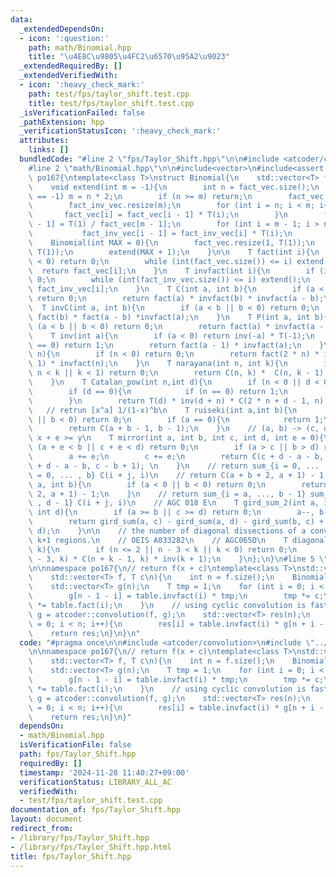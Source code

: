 ```yaml
---
data:
  _extendedDependsOn:
  - icon: ':question:'
    path: math/Binomial.hpp
    title: "\u4E8C\u9805\u4FC2\u6570\u95A2\u9023"
  _extendedRequiredBy: []
  _extendedVerifiedWith:
  - icon: ':heavy_check_mark:'
    path: test/fps/taylor_shift.test.cpp
    title: test/fps/taylor_shift.test.cpp
  _isVerificationFailed: false
  _pathExtension: hpp
  _verificationStatusIcon: ':heavy_check_mark:'
  attributes:
    links: []
  bundledCode: "#line 2 \"fps/Taylor_Shift.hpp\"\n\n#include <atcoder/convolution>\n\
    #line 2 \"math/Binomial.hpp\"\n\n#include<vector>\n#include<assert.h>\n\nnamespace\
    \ po167{\ntemplate<class T>\nstruct Binomial{\n    std::vector<T> fact_vec, fact_inv_vec;\n\
    \    void extend(int m = -1){\n        int n = fact_vec.size();\n        if (m\
    \ == -1) m = n * 2;\n        if (n >= m) return;\n        fact_vec.resize(m);\n\
    \        fact_inv_vec.resize(m);\n        for (int i = n; i < m; i++){\n     \
    \       fact_vec[i] = fact_vec[i - 1] * T(i);\n        }\n        fact_inv_vec[m\
    \ - 1] = T(1) / fact_vec[m - 1];\n        for (int i = m - 1; i > n; i--){\n \
    \           fact_inv_vec[i - 1] = fact_inv_vec[i] * T(i);\n        }\n    }\n\
    \    Binomial(int MAX = 0){\n        fact_vec.resize(1, T(1));\n        fact_inv_vec.resize(1,\
    \ T(1));\n        extend(MAX + 1);\n    }\n\n    T fact(int i){\n        if (i\
    \ < 0) return 0;\n        while (int(fact_vec.size()) <= i) extend();\n      \
    \  return fact_vec[i];\n    }\n    T invfact(int i){\n        if (i < 0) return\
    \ 0;\n        while (int(fact_inv_vec.size()) <= i) extend();\n        return\
    \ fact_inv_vec[i];\n    }\n    T C(int a, int b){\n        if (a < b || b < 0)\
    \ return 0;\n        return fact(a) * invfact(b) * invfact(a - b);\n    }\n  \
    \  T invC(int a, int b){\n        if (a < b || b < 0) return 0;\n        return\
    \ fact(b) * fact(a - b) *invfact(a);\n    }\n    T P(int a, int b){\n        if\
    \ (a < b || b < 0) return 0;\n        return fact(a) * invfact(a - b);\n    }\n\
    \    T inv(int a){\n        if (a < 0) return inv(-a) * T(-1);\n        if (a\
    \ == 0) return 1;\n        return fact(a - 1) * invfact(a);\n    }\n    T Catalan(int\
    \ n){\n        if (n < 0) return 0;\n        return fact(2 * n) * invfact(n +\
    \ 1) * invfact(n);\n    }\n    T narayana(int n, int k){\n        if (n <= 0 ||\
    \ n < k || k < 1) return 0;\n        return C(n, k) *  C(n, k - 1) * inv(n);\n\
    \    }\n    T Catalan_pow(int n,int d){\n        if (n < 0 || d < 0) return 0;\n\
    \        if (d == 0){\n            if (n == 0) return 1;\n            return 0;\n\
    \        }\n        return T(d) * inv(d + n) * C(2 * n + d - 1, n);\n    }\n \
    \   // retrun [x^a] 1/(1-x)^b\n    T ruiseki(int a,int b){\n        if (a < 0\
    \ || b < 0) return 0;\n        if (a == 0){\n            return 1;\n        }\n\
    \        return C(a + b - 1, b - 1);\n    }\n    // (a, b) -> (c, d)\n    // always\
    \ x + e >= y\n    T mirror(int a, int b, int c, int d, int e = 0){\n        if\
    \ (a + e < b || c + e < d) return 0;\n        if (a > c || b > d) return 0;\n\
    \        a += e;\n        c += e;\n        return C(c + d - a - b, c - a) - C(c\
    \ + d - a - b, c - b + 1); \n    }\n    // return sum_{i = 0, ... , a} sum_{j\
    \ = 0, ... , b} C(i + j, i)\n    // return C(a + b + 2, a + 1) - 1;\n    T gird_sum(int\
    \ a, int b){\n        if (a < 0 || b < 0) return 0;\n        return C(a + b +\
    \ 2, a + 1) - 1;\n    }\n    // return sum_{i = a, ..., b - 1} sum_{j = c, ...\
    \ , d - 1} C(i + j, i)\n    // AGC 018 E\n    T gird_sum_2(int a, int b, int c,\
    \ int d){\n        if (a >= b || c >= d) return 0;\n        a--, b--, c--, d--;\n\
    \        return gird_sum(a, c) - gird_sum(a, d) - gird_sum(b, c) + gird_sum(b,\
    \ d);\n    }\n\n    // the number of diagonal dissections of a convex n-gon into\
    \ k+1 regions.\n    // OEIS A033282\n    // AGC065D\n    T diagonal(int n, int\
    \ k){\n        if (n <= 2 || n - 3 < k || k < 0) return 0;\n        return C(n\
    \ - 3, k) * C(n + k - 1, k) * inv(k + 1);\n    }\n};\n}\n#line 5 \"fps/Taylor_Shift.hpp\"\
    \n\nnamespace po167{\n// return f(x + c)\ntemplate<class T>\nstd::vector<T> Taylor_Shift(\n\
    \    std::vector<T> f, T c\n){\n    int n = f.size();\n    Binomial<T> table(n);\n\
    \    std::vector<T> g(n);\n    T tmp = 1;\n    for (int i = 0; i < n; i++){\n\
    \        g[n - 1 - i] = table.invfact(i) * tmp;\n        tmp *= c;\n        f[i]\
    \ *= table.fact(i);\n    }\n    // using cyclic convolution is faster ? \n   \
    \ g = atcoder::convolution(f, g);\n    std::vector<T> res(n);\n    for (int i\
    \ = 0; i < n; i++){\n        res[i] = table.invfact(i) * g[n + i - 1];\n    }\n\
    \    return res;\n}\n}\n"
  code: "#pragma once\n\n#include <atcoder/convolution>\n#include \"../math/Binomial.hpp\"\
    \n\nnamespace po167{\n// return f(x + c)\ntemplate<class T>\nstd::vector<T> Taylor_Shift(\n\
    \    std::vector<T> f, T c\n){\n    int n = f.size();\n    Binomial<T> table(n);\n\
    \    std::vector<T> g(n);\n    T tmp = 1;\n    for (int i = 0; i < n; i++){\n\
    \        g[n - 1 - i] = table.invfact(i) * tmp;\n        tmp *= c;\n        f[i]\
    \ *= table.fact(i);\n    }\n    // using cyclic convolution is faster ? \n   \
    \ g = atcoder::convolution(f, g);\n    std::vector<T> res(n);\n    for (int i\
    \ = 0; i < n; i++){\n        res[i] = table.invfact(i) * g[n + i - 1];\n    }\n\
    \    return res;\n}\n}"
  dependsOn:
  - math/Binomial.hpp
  isVerificationFile: false
  path: fps/Taylor_Shift.hpp
  requiredBy: []
  timestamp: '2024-11-28 11:40:27+09:00'
  verificationStatus: LIBRARY_ALL_AC
  verifiedWith:
  - test/fps/taylor_shift.test.cpp
documentation_of: fps/Taylor_Shift.hpp
layout: document
redirect_from:
- /library/fps/Taylor_Shift.hpp
- /library/fps/Taylor_Shift.hpp.html
title: fps/Taylor_Shift.hpp
---
```

